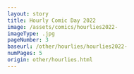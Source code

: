 ```yaml
---
layout: story
title: Hourly Comic Day 2022
image: /assets/comics/hourlies2022-
imageType: .jpg
pageNumber: 3
baseurl: /other/hourlies/hourlies2022-
numPages: 5
origin: other/hourlies.html
---
```


